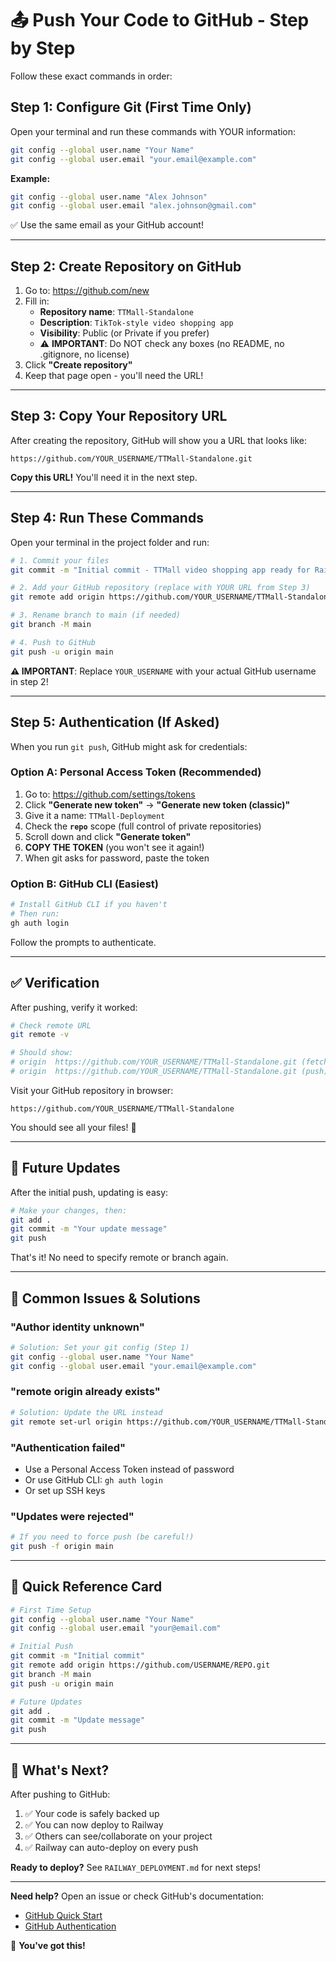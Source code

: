 # 📤 Push Your Code to GitHub - Step by Step

Follow these exact commands in order:

## Step 1: Configure Git (First Time Only)

Open your terminal and run these commands with YOUR information:

```bash
git config --global user.name "Your Name"
git config --global user.email "your.email@example.com"
```

**Example:**
```bash
git config --global user.name "Alex Johnson"
git config --global user.email "alex.johnson@gmail.com"
```

✅ Use the same email as your GitHub account!

---

## Step 2: Create Repository on GitHub

1. Go to: https://github.com/new
2. Fill in:
   - **Repository name**: `TTMall-Standalone`
   - **Description**: `TikTok-style video shopping app`
   - **Visibility**: Public (or Private if you prefer)
   - ⚠️ **IMPORTANT**: Do NOT check any boxes (no README, no .gitignore, no license)
3. Click **"Create repository"**
4. Keep that page open - you'll need the URL!

---

## Step 3: Copy Your Repository URL

After creating the repository, GitHub will show you a URL that looks like:

```
https://github.com/YOUR_USERNAME/TTMall-Standalone.git
```

**Copy this URL!** You'll need it in the next step.

---

## Step 4: Run These Commands

Open your terminal in the project folder and run:

```bash
# 1. Commit your files
git commit -m "Initial commit - TTMall video shopping app ready for Railway deployment"

# 2. Add your GitHub repository (replace with YOUR URL from Step 3)
git remote add origin https://github.com/YOUR_USERNAME/TTMall-Standalone.git

# 3. Rename branch to main (if needed)
git branch -M main

# 4. Push to GitHub
git push -u origin main
```

**⚠️ IMPORTANT**: Replace `YOUR_USERNAME` with your actual GitHub username in step 2!

---

## Step 5: Authentication (If Asked)

When you run `git push`, GitHub might ask for credentials:

### Option A: Personal Access Token (Recommended)

1. Go to: https://github.com/settings/tokens
2. Click **"Generate new token"** → **"Generate new token (classic)"**
3. Give it a name: `TTMall-Deployment`
4. Check the **`repo`** scope (full control of private repositories)
5. Scroll down and click **"Generate token"**
6. **COPY THE TOKEN** (you won't see it again!)
7. When git asks for password, paste the token

### Option B: GitHub CLI (Easiest)

```bash
# Install GitHub CLI if you haven't
# Then run:
gh auth login
```

Follow the prompts to authenticate.

---

## ✅ Verification

After pushing, verify it worked:

```bash
# Check remote URL
git remote -v

# Should show:
# origin  https://github.com/YOUR_USERNAME/TTMall-Standalone.git (fetch)
# origin  https://github.com/YOUR_USERNAME/TTMall-Standalone.git (push)
```

Visit your GitHub repository in browser:
```
https://github.com/YOUR_USERNAME/TTMall-Standalone
```

You should see all your files! 🎉

---

## 🔄 Future Updates

After the initial push, updating is easy:

```bash
# Make your changes, then:
git add .
git commit -m "Your update message"
git push
```

That's it! No need to specify remote or branch again.

---

## 🐛 Common Issues & Solutions

### "Author identity unknown"
```bash
# Solution: Set your git config (Step 1)
git config --global user.name "Your Name"
git config --global user.email "your.email@example.com"
```

### "remote origin already exists"
```bash
# Solution: Update the URL instead
git remote set-url origin https://github.com/YOUR_USERNAME/TTMall-Standalone.git
```

### "Authentication failed"
- Use a Personal Access Token instead of password
- Or use GitHub CLI: `gh auth login`
- Or set up SSH keys

### "Updates were rejected"
```bash
# If you need to force push (be careful!)
git push -f origin main
```

---

## 📱 Quick Reference Card

```bash
# First Time Setup
git config --global user.name "Your Name"
git config --global user.email "your@email.com"

# Initial Push
git commit -m "Initial commit"
git remote add origin https://github.com/USERNAME/REPO.git
git branch -M main
git push -u origin main

# Future Updates
git add .
git commit -m "Update message"
git push
```

---

## 🎯 What's Next?

After pushing to GitHub:

1. ✅ Your code is safely backed up
2. ✅ You can now deploy to Railway
3. ✅ Others can see/collaborate on your project
4. ✅ Railway can auto-deploy on every push

**Ready to deploy?** See `RAILWAY_DEPLOYMENT.md` for next steps!

---

**Need help?** Open an issue or check GitHub's documentation:
- [GitHub Quick Start](https://docs.github.com/en/get-started/quickstart)
- [GitHub Authentication](https://docs.github.com/en/authentication)

🚀 **You've got this!**

